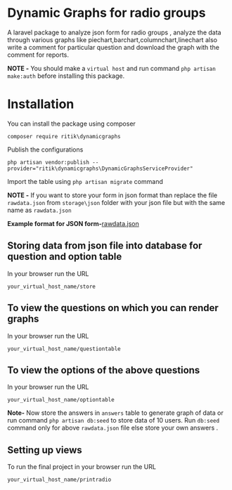 # Dynamic Graphs for radio groups

A laravel package to analyze json form for radio groups , analyze the data through various graphs 
like piechart,barchart,columnchart,linechart also write a comment for particular question and download the graph with the comment for reports.

**NOTE -** You should make a `virtual host` and run command `php artisan make:auth` before installing this package.


# Installation

You can install the package using composer

    composer require ritik\dynamicgraphs
    
Publish the configurations

    php artisan vendor:publish --provider="ritik\dynamicgraphs\DynamicGraphsServiceProvider"
    
Import the table using `php artisan migrate` command

**NOTE -** If you want to store your form in json format than replace the file `rawdata.json` from `storage\json` folder with your json
file but with the same name as `rawdata.json`

**Example format for JSON form-**[rawdata.json](https://github.com/ritik118/graphcheck/blob/develop/src/storage/json/rawdata.json)
 
## Storing data from json file into database for question and option table

In your browser run the URL

    your_virtual_host_name/store
    
## To view the questions on which you can render graphs     

In your browser run the URL

    your_virtual_host_name/questiontable
    
## To view the options of the above questions     

In your browser run the URL

    your_virtual_host_name/optiontable
    
**Note-** Now store the answers in `answers` table to generate graph of data or run command `php artisan db:seed` to store data of 10 users. Run `db:seed` command only  for above `rawdata.json` file else store your own answers .
    
## Setting up views

To run the final project in your browser run the URL

    your_virtual_host_name/printradio

